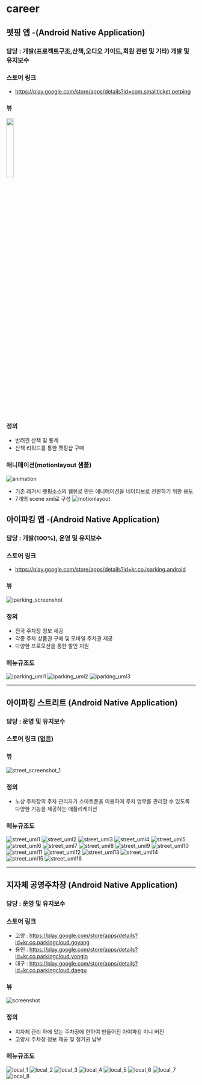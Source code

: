 # career
## 펫핑 앱 -(Android Native Application)
### 담당 : 개발(프로젝트구조,산책,오디오 가이드,회원 관련 및 기타) 개발 및 유지보수
### 스토어 링크
- https://play.google.com/store/apps/details?id=com.smallticket.petping
### 뷰
<img src="https://user-images.githubusercontent.com/72433232/212531093-d957967f-b516-4dd7-b401-a9ea2b9ab18b.jpg" width="20%" height="20%"/>

### 정의
- 반려견 산책 및 통계
- 산책 리워드를 통한 펫핑샵 구매

### 애니매이션(motionlayout 샘플)
![animation](https://user-images.githubusercontent.com/72433232/211143749-2822d13e-64c5-4fe1-b9c3-f6e1fc139342.gif)
* 기존 레거시 펫핑소스의 웹뷰로 만든 애니메이션을 네이티브로 전환하기 위한 용도
* 7개의 scene xml로 구성
![motionlayout](https://user-images.githubusercontent.com/72433232/211143563-8277f789-7b9b-4cc0-b0b6-a42f6d9415f2.png)

## 아이파킹 앱 -(Android Native Application)
### 담당 : 개발(100%), 운영 및 유지보수
### 스토어 링크
- https://play.google.com/store/apps/details?id=kr.co.iparking.android
### 뷰
![iparking_screenshot](https://user-images.githubusercontent.com/72433232/100401681-84be6100-309d-11eb-8fc8-a244e4d1b2f0.png)
### 정의
- 전국 주차장 정보 제공
- 각종 주차 상품권 구매 및 모바일 주차권 제공
- 다양한 프로모션을 통한 할인 지원
### 메뉴규조도
![iparking_uml1](https://user-images.githubusercontent.com/72433232/100400921-53449600-309b-11eb-9a4d-44d87c29296b.png)
![iparking_uml2](https://user-images.githubusercontent.com/72433232/100400935-59d30d80-309b-11eb-9b0c-c4bde8fce4d4.png)
![iparking_uml3](https://user-images.githubusercontent.com/72433232/100400936-5b043a80-309b-11eb-803b-81e5ecd6c1a0.png)      
***
## 아이파킹 스트리트 (Android Native Application)
### 담당 : 운영 및 유지보수
### 스토어 링크 (없음)
### 뷰
![street_screenshot_1](https://user-images.githubusercontent.com/72433232/100558587-5be2d980-32f2-11eb-9ac5-6f358408a295.jpg)
### 정의
- 노상 주차장의 주차 관리자가 스마트폰을 이용하여 주차 업무를 관리할 수 있도록 다양한 기능을 제공하는 애플리케이션
### 메뉴규조도
![street_uml1](https://user-images.githubusercontent.com/72433232/100403784-26947c80-30a3-11eb-80b5-c2c5a2903ed3.png)
![street_uml2](https://user-images.githubusercontent.com/72433232/100403789-27c5a980-30a3-11eb-800b-84c6c8579d89.png)
![street_uml3](https://user-images.githubusercontent.com/72433232/100403791-27c5a980-30a3-11eb-86ad-31a69e22890e.png)
![street_uml4](https://user-images.githubusercontent.com/72433232/100403793-285e4000-30a3-11eb-9057-7dfe556f52fb.png)
![street_uml5](https://user-images.githubusercontent.com/72433232/100403796-285e4000-30a3-11eb-807b-70cc66a9f2b1.png)
![street_uml6](https://user-images.githubusercontent.com/72433232/100403797-28f6d680-30a3-11eb-9748-f7a74231d7c6.png)
![street_uml7](https://user-images.githubusercontent.com/72433232/100403798-28f6d680-30a3-11eb-8bb3-d51ab7c6d909.png)
![street_uml8](https://user-images.githubusercontent.com/72433232/100403799-2a280380-30a3-11eb-8dc1-8974075b4514.png)
![street_uml9](https://user-images.githubusercontent.com/72433232/100403800-2a280380-30a3-11eb-92e7-d228a8ed04d1.png)
![street_uml10](https://user-images.githubusercontent.com/72433232/100403801-2ac09a00-30a3-11eb-9a46-a1b155060062.png)
![street_uml11](https://user-images.githubusercontent.com/72433232/100403804-2ac09a00-30a3-11eb-9689-b9ecfd6c5f72.png)
![street_uml12](https://user-images.githubusercontent.com/72433232/100403806-2b593080-30a3-11eb-82d1-e3f537c87890.png)
![street_uml13](https://user-images.githubusercontent.com/72433232/100403807-2b593080-30a3-11eb-88a3-79004840a390.png)
![street_uml14](https://user-images.githubusercontent.com/72433232/100403808-2bf1c700-30a3-11eb-88cc-4c3882f0d51d.png)
![street_uml15](https://user-images.githubusercontent.com/72433232/100403809-2bf1c700-30a3-11eb-97fb-50326c4a67d3.png)
![street_uml16](https://user-images.githubusercontent.com/72433232/100403810-2c8a5d80-30a3-11eb-9c68-a2e68a184ab6.png)
***

## 지자체 공영주차장 (Android Native Application)
### 담당 : 운영 및 유지보수
### 스토어 링크
- 고양 : https://play.google.com/store/apps/details?id=kr.co.parkingcloud.goyang
- 용인 : https://play.google.com/store/apps/details?id=kr.co.parkingcloud.yongin
- 대구 : https://play.google.com/store/apps/details?id=kr.co.parkingcloud.daegu
### 뷰
![screenshot](https://user-images.githubusercontent.com/72433232/100708621-fd038a00-33ef-11eb-9f44-fb97da51c048.png)
### 정의
- 지자체 관리 하에 있는 주차장에 한하여 만들어진 아이파킹 미니 버전
- 고양시 주차장 정보 제공 및 정기권 납부
### 메뉴규조도
![local_1](https://user-images.githubusercontent.com/72433232/100708323-72bb2600-33ef-11eb-9f6f-2a1b381f4078.png)
![local_2](https://user-images.githubusercontent.com/72433232/100708324-72bb2600-33ef-11eb-8a97-dd0a7f864dbb.png)
![local_3](https://user-images.githubusercontent.com/72433232/100708325-7353bc80-33ef-11eb-9311-b9d93eaefc0d.png)
![local_4](https://user-images.githubusercontent.com/72433232/100708326-7353bc80-33ef-11eb-97bd-c8729b2a81fc.png)
![local_5](https://user-images.githubusercontent.com/72433232/100708327-73ec5300-33ef-11eb-86e2-f6aecf5dc2c1.png)
![local_6](https://user-images.githubusercontent.com/72433232/100708329-73ec5300-33ef-11eb-8a34-8f36bdc80c39.png)
![local_7](https://user-images.githubusercontent.com/72433232/100708330-7484e980-33ef-11eb-80b3-001512063087.png)
![local_8](https://user-images.githubusercontent.com/72433232/100708331-7484e980-33ef-11eb-9102-a0c2ceb64084.png)
